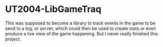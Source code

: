# UT2004-LibGameTraq

This was supposed to become a library to track events in the game to be send to a log, or server, which could then be used to create stats or even produce a live view of the game happening.
But I never really finished this project.
